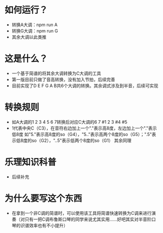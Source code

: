 # 如何运行？
- 转换A大调：npm run A
- 转换G大调：npm run G
- 其余大调以此类推

# 这是什么？
- 一个基于简谱的将其余大调转换为C大调的工具
- 第一版目前只做了音高转换，没有加入节拍，后续完善
- 目前实现了D E F G A B共6个大调的转换。其余调式涉及到半音，后续可实现

# 转换规则
- 如A大调的1 2 3 4 5 6 7转换后对应C大调的6 7 #1 2 3 #4 #5
- 1代表中央C（C3），在音符右边加上一个"."表示高8度，左边加上一个"."表示低8度
如"5."表示高8度的so（G4），"5.."表示高两个8度的so（G5）；".5"表示低8度的so（G2），"..5"表示低两个8度的so（G1）
其余同理

# 乐理知识科普
- 后续补充

# 为什么要写这个东西
- 在拿到一个非C调的简谱时，可以使用该工具将简谱快速转换为C调来进行演奏（对只有一把C调布鲁斯口琴的同学来说尤其实用……好吧其实对半音阶口琴的识谱效率也有不小提升）
